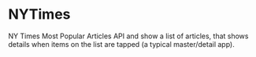 # NYTimes
NY Times Most Popular Articles API and show a list of articles, that shows details when items on the list are tapped (a typical master/detail app).
